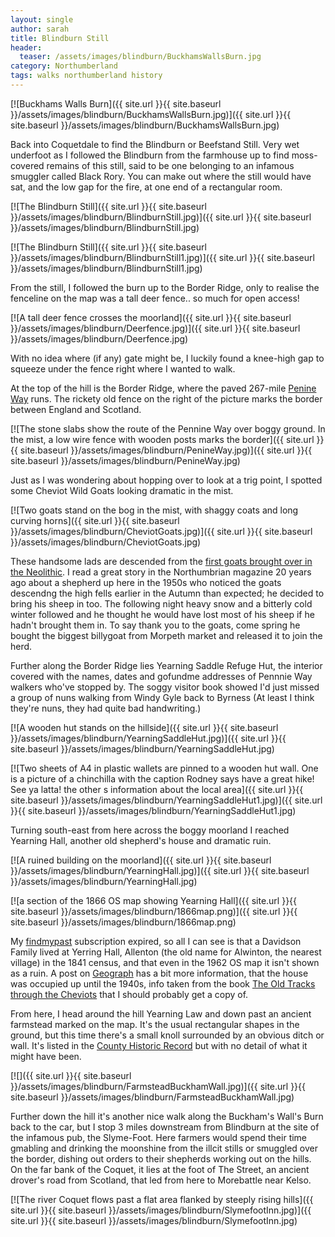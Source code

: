 ```yaml
---
layout: single
author: sarah
title: Blindburn Still
header:
  teaser: /assets/images/blindburn/BuckhamsWallsBurn.jpg
category: Northumberland
tags: walks northumberland history
---
```


[![Buckhams Walls Burn]({{ site.url }}{{ site.baseurl }}/assets/images/blindburn/BuckhamsWallsBurn.jpg)]({{ site.url }}{{ site.baseurl }}/assets/images/blindburn/BuckhamsWallsBurn.jpg)

Back into Coquetdale to find the Blindburn or Beefstand Still. Very wet underfoot as I followed the Blindburn from the farmhouse up to find moss-covered remains of this still, said to be one belonging to an infamous smuggler called Black Rory. You can make out where the still would have sat, and the low gap for the fire, at one end of a rectangular room.

[![The Blindburn Still]({{ site.url }}{{ site.baseurl }}/assets/images/blindburn/BlindburnStill.jpg)]({{ site.url }}{{ site.baseurl }}/assets/images/blindburn/BlindburnStill.jpg)


[![The Blindburn Still]({{ site.url }}{{ site.baseurl }}/assets/images/blindburn/BlindburnStill1.jpg)]({{ site.url }}{{ site.baseurl }}/assets/images/blindburn/BlindburnStill1.jpg)

From the still, I followed the burn up to the Border Ridge, only to realise the fenceline on the map was a tall deer fence.. so much for open access!

[![A tall deer fence crosses the moorland]({{ site.url }}{{ site.baseurl }}/assets/images/blindburn/Deerfence.jpg)]({{ site.url }}{{ site.baseurl }}/assets/images/blindburn/Deerfence.jpg)

With no idea where (if any) gate might be, I luckily found a knee-high gap to squeeze under the fence right where I wanted to walk.

At the top of the hill is the Border Ridge, where the paved 267-mile [Penine Way](https://www.nationaltrail.co.uk/en_GB/trails/pennine-way/) runs. The rickety old fence on the right of the picture marks the border between England and Scotland.

[![The stone slabs show the route of the Pennine Way over boggy ground. In the mist, a low wire fence with wooden posts marks the border]({{ site.url }}{{ site.baseurl }}/assets/images/blindburn/PenineWay.jpg)]({{ site.url }}{{ site.baseurl }}/assets/images/blindburn/PenineWay.jpg)

Just as I was wondering about hopping over to look at a trig point, I spotted some Cheviot Wild Goats looking dramatic in the mist.

[![Two goats stand on the bog in the mist, with shaggy coats and long curving horns]({{ site.url }}{{ site.baseurl }}/assets/images/blindburn/CheviotGoats.jpg)]({{ site.url }}{{ site.baseurl }}/assets/images/blindburn/CheviotGoats.jpg)

These handsome lads are descended from the [first goats brought over in the Neolithic](https://en.wikipedia.org/wiki/British_Primitive_goat). I read a great story in the Northumbrian magazine 20 years ago about a shepherd up here in the 1950s who noticed the goats descendng the high fells earlier in the Autumn than expected; he decided to bring his sheep in too. The following night heavy snow and a bitterly cold winter followed and he thought he would have lost most of his sheep if he hadn't brought them in. To say thank you to the goats, come spring he bought the biggest billygoat from Morpeth market and released it to join the herd.

Further along the Border Ridge lies Yearning Saddle Refuge Hut, the interior covered with the names, dates and gofundme addresses of Pennnie Way walkers who've stopped by. The soggy visitor book showed I'd just missed a group of nuns walking from Windy Gyle back to Byrness (At least I think they're nuns, they had quite bad handwriting.)

[![A wooden hut stands on the hillside]({{ site.url }}{{ site.baseurl }}/assets/images/blindburn/YearningSaddleHut.jpg)]({{ site.url }}{{ site.baseurl }}/assets/images/blindburn/YearningSaddleHut.jpg)

[![Two sheets of A4 in plastic wallets are pinned to a wooden hut wall. One is a picture of a chinchilla with the caption Rodney says have a great hike! See ya latta! the other s information about the local area]({{ site.url }}{{ site.baseurl }}/assets/images/blindburn/YearningSaddleHut1.jpg)]({{ site.url }}{{ site.baseurl }}/assets/images/blindburn/YearningSaddleHut1.jpg)

Turning south-east from here across the boggy moorland I reached Yearning Hall, another old shepherd's house and dramatic ruin.

[![A ruined building on the moorland]({{ site.url }}{{ site.baseurl }}/assets/images/blindburn/YearningHall.jpg)]({{ site.url }}{{ site.baseurl }}/assets/images/blindburn/YearningHall.jpg)

[![a section of the 1866 OS map showing Yearning Hall]({{ site.url }}{{ site.baseurl }}/assets/images/blindburn/1866map.png)]({{ site.url }}{{ site.baseurl }}/assets/images/blindburn/1866map.png)

My [findmypast](https://www.findmypast.co.uk/) subscription expired, so all I can see is that a Davidson Family lived at Yerring Hall, Allenton (the old name for Alwinton, the nearest village) in the 1841 census, and that even in the 1962 OS map it isn't shown as a ruin. A post on [Geograph](https://www.geograph.org.uk/photo/5483981) has a bit more information, that the house was occupied up until the 1940s, info taken from the book [The Old Tracks through the Cheviots](https://www.northern-heritage.co.uk/product/books/archaeology/the-old-tracks-through-the-cheviots-david-jones-with-coquetdale-community) that I should probably get a copy of.

From here, I head around the hill Yearning Law and down past an ancient farmstead marked on the map. It's the usual rectangular shapes in the ground, but this time there's a small knoll surrounded by an obvious ditch or wall. It's listed in the [County Historic Record](https://www.heritagegateway.org.uk/Gateway/Results_Single.aspx?uid=N436&resourceID=110) but with no detail of what it might have been.

[![]({{ site.url }}{{ site.baseurl }}/assets/images/blindburn/FarmsteadBuckhamWall.jpg)]({{ site.url }}{{ site.baseurl }}/assets/images/blindburn/FarmsteadBuckhamWall.jpg)

Further down the hill it's another nice walk along the Buckham's Wall's Burn back to the car, but I stop 3 miles downstream from Blindburn at the site of the infamous pub, the Slyme-Foot. Here farmers would spend their time gmabling and drinking the moonshine from the illcit stills or smuggled over the border, dishing out orders to their shepherds working out on the hills. On the far bank of the Coquet, it lies at the foot of The Street, an ancient drover's road from Scotland, that led from here to Morebattle near Kelso.

[![The river Coquet flows past a flat area flanked by steeply rising hills]({{ site.url }}{{ site.baseurl }}/assets/images/blindburn/SlymefootInn.jpg)]({{ site.url }}{{ site.baseurl }}/assets/images/blindburn/SlymefootInn.jpg)


